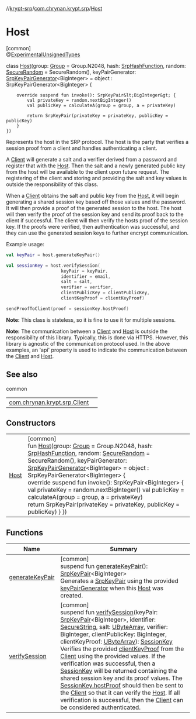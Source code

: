 //[krypt-srp](../../../index.md)/[com.chrynan.krypt.srp](../index.md)/[Host](index.md)

# Host

[common]\
@[ExperimentalUnsignedTypes](https://kotlinlang.org/api/latest/jvm/stdlib/kotlin/-experimental-unsigned-types/index.html)

class [Host](index.md)(group: [Group](../-group/index.md) = Group.N2048, hash: [SrpHashFunction](../-srp-hash-function/index.md), random: [SecureRandom](../../../../krypt-csprng/krypt-csprng/com.chrynan.krypt.csprng/-secure-random/index.md) = SecureRandom(), keyPairGenerator: [SrpKeyPairGenerator](../-srp-key-pair-generator/index.md)&lt;BigInteger&gt; = object : SrpKeyPairGenerator&lt;BigInteger&gt; {

        override suspend fun invoke(): SrpKeyPair&lt;BigInteger&gt; {
            val privateKey = random.nextBigInteger()
            val publicKey = calculateA(group = group, a = privateKey)

            return SrpKeyPair(privateKey = privateKey, publicKey = publicKey)
        }
    })

Represents the host in the SRP protocol. The host is the party that verifies a session proof from a client and handles authenticating a client.

A [Client](../-client/index.md) will generate a salt and a verifier derived from a password and register that with the [Host](index.md). Then the salt and a newly generated public key from the host will be available to the client upon future request. The registering of the client and storing and providing the salt and key values is outside the responsibility of this class.

When a [Client](../-client/index.md) obtains the salt and public key from the [Host](index.md), it will begin generating a shared session key based off those values and the password. It will then provide a proof of the generated session to the host. The host will then verify the proof of the session key and send its proof back to the client if successful. The client will then verify the hosts proof of the session key. If the proofs were verified, then authentication was successful, and they can use the generated session keys to further encrypt communication.

Example usage:

```kotlin
val keyPair = host.generateKeyPair()

val sessionKey = host.verifySession(
                     keyPair = keyPair,
                     identifier = email,
                     salt = salt,
                     verifier = verifier,
                     clientPublicKey = clientPublicKey,
                     clientKeyProof = clientKeyProof)

sendProofToClient(proof = sessionKey.hostProof)
```

**Note:** This class is stateless, so it is fine to use it for multiple sessions.

**Note:** The communication between a [Client](../-client/index.md) and [Host](index.md) is outside the responsibility of this library. Typically, this is done via HTTPS. However, this library is agnostic of the communication protocol used. In the above examples, an 'api' property is used to indicate the communication between the [Client](../-client/index.md) and [Host](index.md).

## See also

common

| | |
|---|---|
| [com.chrynan.krypt.srp.Client](../-client/index.md) |  |

## Constructors

| | |
|---|---|
| [Host](-host.md) | [common]<br>fun [Host](-host.md)(group: [Group](../-group/index.md) = Group.N2048, hash: [SrpHashFunction](../-srp-hash-function/index.md), random: [SecureRandom](../../../../krypt-csprng/krypt-csprng/com.chrynan.krypt.csprng/-secure-random/index.md) = SecureRandom(), keyPairGenerator: [SrpKeyPairGenerator](../-srp-key-pair-generator/index.md)&lt;BigInteger&gt; = object : SrpKeyPairGenerator&lt;BigInteger&gt; {<br>        override suspend fun invoke(): SrpKeyPair&lt;BigInteger&gt; {             val privateKey = random.nextBigInteger()             val publicKey = calculateA(group = group, a = privateKey)<br>            return SrpKeyPair(privateKey = privateKey, publicKey = publicKey)         }     }) |

## Functions

| Name | Summary |
|---|---|
| [generateKeyPair](generate-key-pair.md) | [common]<br>suspend fun [generateKeyPair](generate-key-pair.md)(): [SrpKeyPair](../-srp-key-pair/index.md)&lt;BigInteger&gt;<br>Generates a [SrpKeyPair](../-srp-key-pair/index.md) using the provided [keyPairGenerator](../../../../krypt-srp/com.chrynan.krypt.srp/-host/key-pair-generator.md) when this [Host](index.md) was created. |
| [verifySession](verify-session.md) | [common]<br>suspend fun [verifySession](verify-session.md)(keyPair: [SrpKeyPair](../-srp-key-pair/index.md)&lt;BigInteger&gt;, identifier: [SecureString](../../../../krypt-core/krypt-core/com.chrynan.krypt.core/-secure-string/index.md), salt: [UByteArray](https://kotlinlang.org/api/latest/jvm/stdlib/kotlin/-u-byte-array/index.html), verifier: BigInteger, clientPublicKey: BigInteger, clientKeyProof: [UByteArray](https://kotlinlang.org/api/latest/jvm/stdlib/kotlin/-u-byte-array/index.html)): [SessionKey](../-session-key/index.md)<br>Verifies the provided [clientKeyProof](verify-session.md) from the [Client](../-client/index.md) using the provided values. If the verification was successful, then a [SessionKey](../-session-key/index.md) will be returned containing the shared session key and its proof values. The [SessionKey.hostProof](../-session-key/host-proof.md) should then be sent to the [Client](../-client/index.md) so that it can verify the [Host](index.md). If all verification is successful, then the [Client](../-client/index.md) can be considered authenticated. |
